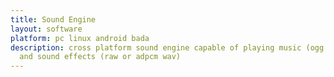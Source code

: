 ```yaml
---
title: Sound Engine
layout: software
platform: pc linux android bada
description: cross platform sound engine capable of playing music (ogg or native)
  and sound effects (raw or adpcm wav)
---
```


